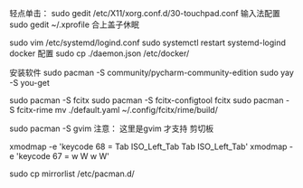 轻点单击：
sudo gedit /etc/X11/xorg.conf.d/30-touchpad.conf
输入法配置
sudo gedit ~/.xprofile
合上盖子休眠

sudo vim /etc/systemd/logind.conf
sudo systemctl restart systemd-logind
docker 配置
sudo cp ./daemon.json /etc/docker/

安装软件
sudo pacman -S community/pycharm-community-edition
sudo yay -S you-get 


sudo pacman -S fcitx
sudo pacman -S fcitx-configtool
fcitx
sudo pacman -S fcitx-rime
mv ./default.yaml ~/.config/fcitx/rime/build/

sudo pacman -S gvim
注意： 这里是gvim 才支持 剪切板

xmodmap -e 'keycode  68 = Tab ISO_Left_Tab Tab ISO_Left_Tab'
xmodmap -e 'keycode  67 = w W w W'

sudo cp mirrorlist /etc/pacman.d/
